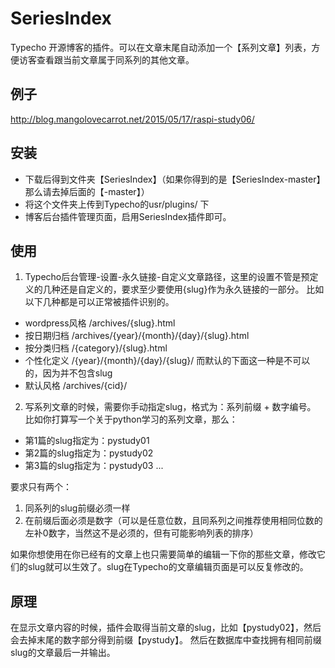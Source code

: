 # SeriesIndex
Typecho 开源博客的插件。可以在文章末尾自动添加一个【系列文章】列表，方便访客查看跟当前文章属于同系列的其他文章。

## 例子
http://blog.mangolovecarrot.net/2015/05/17/raspi-study06/

## 安装
- 下载后得到文件夹【SeriesIndex】（如果你得到的是【SeriesIndex-master】那么请去掉后面的【-master】）
- 将这个文件夹上传到Typecho的usr/plugins/ 下
- 博客后台插件管理页面，启用SeriesIndex插件即可。

## 使用
1. Typecho后台管理-设置-永久链接-自定义文章路径，这里的设置不管是预定义的几种还是自定义的，要求至少要使用{slug}作为永久链接的一部分。
比如以下几种都是可以正常被插件识别的。
- wordpress风格 /archives/{slug}.html
- 按日期归档 /archives/{year}/{month}/{day}/{slug}.html
- 按分类归档 /{category}/{slug}.html
- 个性化定义 /{year}/{month}/{day}/{slug}/
而默认的下面这一种是不可以的，因为并不包含slug
- 默认风格 /archives/{cid}/

2. 写系列文章的时候，需要你手动指定slug，格式为：系列前缀 + 数字编号。
比如你打算写一个关于python学习的系列文章，那么：
- 第1篇的slug指定为：pystudy01
- 第2篇的slug指定为：pystudy02
- 第3篇的slug指定为：pystudy03
...

要求只有两个：
1. 同系列的slug前缀必须一样 
2. 在前缀后面必须是数字（可以是任意位数，且同系列之间推荐使用相同位数的左补0数字，当然这不是必须的，但有可能影响列表的排序）

如果你想使用在你已经有的文章上也只需要简单的编辑一下你的那些文章，修改它们的slug就可以生效了。slug在Typecho的文章编辑页面是可以反复修改的。

## 原理
在显示文章内容的时候，插件会取得当前文章的slug，比如【pystudy02】，然后会去掉末尾的数字部分得到前缀【pystudy】。
然后在数据库中查找拥有相同前缀slug的文章最后一并输出。
